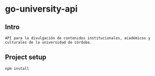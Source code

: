 # go-university-api

## Intro
```
API para la divulgación de contenidos institucionales, académicos y culturales de la universidad de córdoba.
```

## Project setup
```
npm install
```


